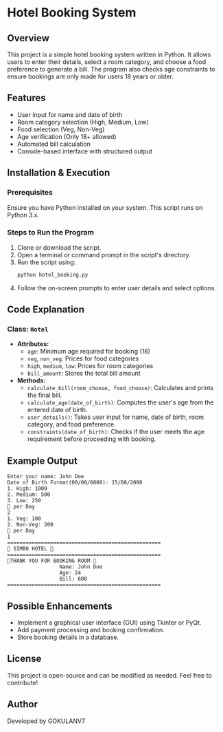 # Hotel Booking System

## Overview
This project is a simple hotel booking system written in Python. It allows users to enter their details, select a room category, and choose a food preference to generate a bill. The program also checks age constraints to ensure bookings are only made for users 18 years or older.

## Features
- User input for name and date of birth
- Room category selection (High, Medium, Low)
- Food selection (Veg, Non-Veg)
- Age verification (Only 18+ allowed)
- Automated bill calculation
- Console-based interface with structured output

## Installation & Execution
### Prerequisites
Ensure you have Python installed on your system. This script runs on Python 3.x.

### Steps to Run the Program
1. Clone or download the script.
2. Open a terminal or command prompt in the script's directory.
3. Run the script using:
   ```sh
   python hotel_booking.py
   ```
4. Follow the on-screen prompts to enter user details and select options.

## Code Explanation
### Class: `Hotel`
- **Attributes:**
  - `age`: Minimum age required for booking (18)
  - `veg`, `non_veg`: Prices for food categories
  - `high`, `medium`, `low`: Prices for room categories
  - `bill_amount`: Stores the total bill amount
- **Methods:**
  - `calculate_bill(room_choose, food_choose)`: Calculates and prints the final bill.
  - `calculate_age(date_of_birth)`: Computes the user's age from the entered date of birth.
  - `user_details()`: Takes user input for name, date of birth, room category, and food preference.
  - `constraints(date_of_birth)`: Checks if the user meets the age requirement before proceeding with booking.

## Example Output
```
Enter your name: John Doe
Date of Birth Format(00/00/0000): 15/08/2000
1. High: 1000
2. Medium: 500
3. Low: 250
🥳 per Day
2
1. Veg: 100
2. Non-Veg: 200  
🥳 per Day
1
==================================================
🏩 SIMBO HOTEL 🏩
==================================================
🙏THANK YOU FOR BOOKING ROOM 🙏
                 Name: John Doe                 
                 Age: 24                        
                 Bill: 600                      
==================================================
```

## Possible Enhancements
- Implement a graphical user interface (GUI) using Tkinter or PyQt.
- Add payment processing and booking confirmation.
- Store booking details in a database.

## License
This project is open-source and can be modified as needed. Feel free to contribute!

## Author
Developed by GOKULANV7

